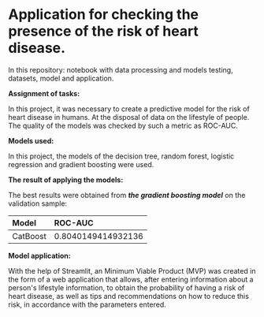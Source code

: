 # Application for checking the presence of the risk of heart disease.
In this repository: notebook with data processing and models testing, datasets, model and application.

**Assignment of tasks:**

In this project, it was necessary to create a predictive model for the risk of heart disease in humans.
At the disposal of data on the lifestyle of people.
The quality of the models was checked by such a metric as ROC-AUC.

**Models used:**

In this project, the models of the decision tree, random forest, logistic regression and gradient boosting were used.

**The result of applying the models:**

The best results were obtained from ***the gradient boosting model*** on the validation sample:

| Model | ROC-AUC |
| :- | :- |
| CatBoost | 0.8040149414932136 |

**Model application:**

With the help of Streamlit, an Minimum Viable Product (MVP) was created in the form of a web application that allows, after entering information about a person's lifestyle information, to obtain the probability of having a risk of heart disease, as well as tips and recommendations on how to reduce this risk, in accordance with the parameters entered.